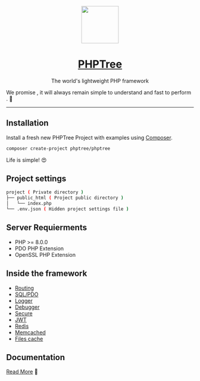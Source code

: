 <p align="center">
<img  src="https://www.phptree.org/assets/img/apple-touch-icon.png"  width="100">
</p>

<h1 align=center><a href="https://www.phptree.org">PHPTree</a></h1>


<p align=center>
The world's lightweight PHP framework
</p>

We promise , it will always remain simple to understand and fast to perform . 🫡 

-----

## Installation

Install a fresh new PHPTree Project with examples using <a href="https://getcomposer.org/" target="_blank">Composer</a>. 

```sh 
composer create-project phptree/phptree
```

Life is simple! 😍

## Project settings

```sh
project ( Private directory )
├── public_html ( Project public directory )
│   └── index.php 
└── .env.json ( Hidden project settings file ) 
```
## Server Requierments

 * PHP >= 8.0.0
 * PDO PHP Extension
 * OpenSSL PHP Extension

## Inside the framework

 * <a href="https://www.phptree.org#route_basics">Routing</a>
 * <a href="https://www.phptree.org#mysql_pdo">SQL/PDO</a>
 * <a href="https://www.phptree.org#env_logs">Logger</a>
 * <a href="https://www.phptree.org#debugger">Debugger</a>
 * <a href="https://www.phptree.org#secure_request">Secure</a>
 * <a href="https://www.phptree.org#secure_jwt">JWT</a>
 * <a href="https://www.phptree.org#caching_redis">Redis</a>
 * <a href="https://www.phptree.org#caching_memcached">Memcached</a>
 * <a href="https://www.phptree.org#caching_file">Files cache</a>
 

## Documentation

<a href="https://www.phptree.org">Read More</a> 📖
